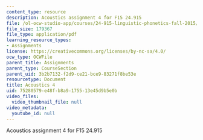 ```yaml
---
content_type: resource
description: Acoustics assignment 4 for F15 24.915
file: /ol-ocw-studio-app/courses/24-915-linguistic-phonetics-fall-2015/75280579e48fb8a9175513e45d9b5e0b_MIT24_915F15_Assignment5.pdf
file_size: 179367
file_type: application/pdf
learning_resource_types:
- Assignments
license: https://creativecommons.org/licenses/by-nc-sa/4.0/
ocw_type: OCWFile
parent_title: Assignments
parent_type: CourseSection
parent_uid: 3b2b7132-f2d9-ce21-bce9-83271f8be53e
resourcetype: Document
title: Acoustics 4
uid: 75280579-e48f-b8a9-1755-13e45d9b5e0b
video_files:
  video_thumbnail_file: null
video_metadata:
  youtube_id: null
---
```

Acoustics assignment 4 for F15 24.915
